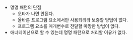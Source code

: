 - 명명 패턴의 단점
  - 오타가 나면 안된다.
  - 올바른 프로그램 요소에서만 사용되리라 보증할 방법이 없다.
  - 프로그램 요소를 매개변수로 전달할 마땅한 방법이 없다.
- 애너테이션으로 할 수 있는데 명명 패턴으로 처리할 이유가 없다.
